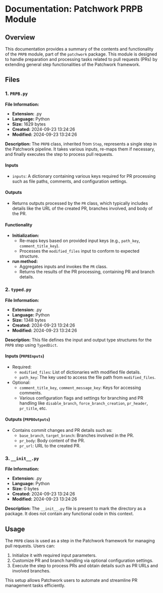 # Documentation: Patchwork PRPB Module

## Overview
This documentation provides a summary of the contents and functionality of the `PRPB` module, part of the `patchwork` package. This module is designed to handle preparation and processing tasks related to pull requests (PRs) by extending general step functionalities of the Patchwork framework.

## Files

### 1. `PRPB.py`

**File Information:**
- **Extension:** .py
- **Language:** Python
- **Size:** 1629 bytes
- **Created:** 2024-09-23 13:24:26
- **Modified:** 2024-09-23 13:24:26

**Description:**
The `PRPB` class, inherited from `Step`, represents a single step in the Patchwork pipeline. It takes various inputs, re-maps them if necessary, and finally executes the step to process pull requests.

#### Inputs
- `inputs`: A dictionary containing various keys required for PR processing such as file paths, comments, and configuration settings.

#### Outputs
- Returns outputs processed by the `PR` class, which typically includes details like the URL of the created PR, branches involved, and body of the PR.

#### Functionality
- **Initialization:** 
  - Re-maps keys based on provided input keys (e.g., `path_key`, `comment_title_key`).
  - Processes the `modified_files` input to conform to expected structure.
- **run method:**
  - Aggregates inputs and invokes the `PR` class.
  - Returns the results of the PR processing, containing PR and branch details.

### 2. `typed.py`

**File Information:**
- **Extension:** .py
- **Language:** Python
- **Size:** 1348 bytes
- **Created:** 2024-09-23 13:24:26
- **Modified:** 2024-09-23 13:24:26

**Description:**
This file defines the input and output type structures for the `PRPB` step using `TypedDict`.

#### Inputs (`PRPBInputs`)
- Required:
  - `modified_files`: List of dictionaries with modified file details.
  - `path_key`: The key used to access the file path from `modified_files`.
- Optional:
  - `comment_title_key`, `comment_message_key`: Keys for accessing comments.
  - Various configuration flags and settings for branching and PR handling like `disable_branch`, `force_branch_creation`, `pr_header`, `pr_title`, etc.

#### Outputs (`PRPBOutputs`)
- Contains commit changes and PR details such as:
  - `base_branch`, `target_branch`: Branches involved in the PR.
  - `pr_body`: Body content of the PR.
  - `pr_url`: URL to the created PR.

### 3. `__init__.py`

**File Information:**
- **Extension:** .py
- **Language:** Python
- **Size:** 0 bytes
- **Created:** 2024-09-23 13:24:26
- **Modified:** 2024-09-23 13:24:26

**Description:**
The `__init__.py` file is present to mark the directory as a package. It does not contain any functional code in this context.

## Usage

The `PRPB` class is used as a step in the Patchwork framework for managing pull requests. Users can:
1. Initialize it with required input parameters.
2. Customize PR and branch handling via optional configuration settings.
3. Execute the step to process PRs and obtain details such as PR URLs and involved branches.

This setup allows Patchwork users to automate and streamline PR management tasks efficiently.
